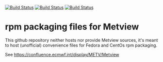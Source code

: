 [![Build Status](https://simc.arpae.it/moncic-ci/Metview-rpm/centos8.png)](https://simc.arpae.it/moncic-ci/Metview-rpm/)
[![Build Status](https://simc.arpae.it/moncic-ci/Metview-rpm/fedora36.png)](https://simc.arpae.it/moncic-ci/Metview-rpm/)
[![Build Status](https://copr.fedorainfracloud.org/coprs/simc/stable/package/Metview/status_image/last_build.png)](https://copr.fedorainfracloud.org/coprs/simc/stable/package/Metview/)

# rpm packaging files for Metview

This github repository neither hosts nor provide Metview sources, it's meant to
host (unofficial) convenience files for Fedora and CentOs rpm packaging.

See https://confluence.ecmwf.int/display/METV/Metview

